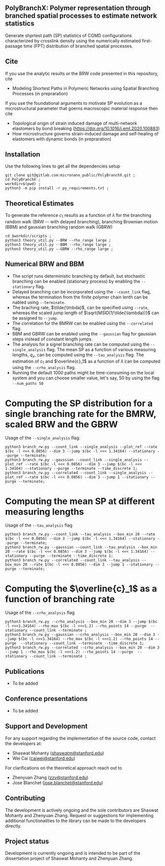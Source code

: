 ## PolyBranchX: Polymer representation through branched spatial processes to estimate network statistics
Generate shprtest path (SP) statistics of CGMD configurations characterized by crosslink density using the numerically estimated first-passage time (FPT) distribution of branched spatial processes.

## Cite
If you use the analytic results or the BRW code presented in this repository, cite
* Modeling Shortest Paths in Polymeric Networks using Spatial Branching Processes (in prepraration)

If you use the foundational arguments to motivate SP evolution as a microstructural parameter that goerns macroscopic material response then cite
* Topological origin of strain induced damage of multi-network elastomers by bond breaking (https://doi.org/10.1016/j.eml.2020.100883)
* How microstructure governs strain-induced damage and self-healing of elastomers with dynamic bonds (in prepraration)

## Installation
Use the following lines to get all the dependencies setup

```
git clone git@gitlab.com:micronano_public/PolyBranchX.git ; 
cd PolyBranchX ;
workdir=$(pwd) ;
python3 -m pip install -r py_requirements.txt ;
```

## Theoretical Estimates
To generate the reference $c_1$ results as a function of $\tilde{\lambda}$ for the branching random walk (BRW -- with delayed branching), branching Brownian motion (BBM) and gaussian branching random walk (GBRW)

```
cd $workdir/scripts ;
python3 theory_util.py --BRW --rho_range large ;
python3 theory_util.py --BBM --rho_range large ;
python3 theory_util.py --GBRW --rho_range large ;
```

## Numerical BRW and BBM 
* The script runs deterministic branching by default, but stochastic branching can be enabled (stationary process) by enabling the `--stationary` flag. 
* Delayed branching can be incorporated using the `--count_link` flag, whereas the termination from the finite polymer chain lenth can be nabled using `--terminate`. 
* The braching rate, $\tilde{\lmbda}$, can be specified using `--rate`, whereas the scaled jump length of $\sqrt{MSID(1/\tilde{\lambda})}$ can be assigned to `--jump`. 
* The correlation for the BMRW can be enabled using the `--correlated` flag.
* BBM and GBRW can be enabled using the `--gaussian` flag for gaussian steps instead of constant length jumps.
* The analysis for a signel branching rate can be computed using the `--single_analysis` flag. The mean SP as a function of various measuring lengths, $q_x$, can be computed using the `--tau_analysis` flag. The estimation of $c_1$ and $\overline{c}_1$ as a function of $\tilde{\lambda}$ can be computed using the `--crho_analysis` flag.
* Running the default 1000 paths might be time-consuming on the local system and you can choose smaller value, let's say, 50 by using the flag `--num_paths 50`

# Computing the SP distribution for a single branching rate for the BMRW, scaled BRW and the GBRW
Usage of the `--single_analysis` flag:
```
python3 branch_rw.py --count_link --single_analysis --plot_ref --rate $(bc -l <<< 0.0856) --dim 3 --jump $(bc -l <<< 1.34164) --stationary --purge --terminate;
python3 branch_rw.py --gaussian --count_link --single_analysis --plot_ref --rate $(bc -l <<< 0.0856) --dim 3 --jump $(bc -l <<< 1.34164) --stationary --purge --terminate --time_discrete 1;
python3 branch_rw.py --correlated --count_link --single_analysis --plot_ref --rate $(bc -l <<< 0.0856) --dim 3 --jump 1 --stationary --purge --terminate;
```

# Computing the mean SP at different measuring lengths
Usage of the `--tau_analysis` flag
```
python3 branch_rw.py --count_link --tau_analysis --box_min 20 --rate $(bc -l <<< 0.0856) --dim 3 --jump $(bc -l <<< 1.34164) --stationary --purge --terminate;
python3 branch_rw.py --gaussian --count_link --tau_analysis --box_min 20 --rate $(bc -l <<< 0.0856) --dim 3 --jump $(bc -l <<< 1.34164) --stationary --purge --terminate --time_discrete 1;
python3 branch_rw.py --correlated --count_link --tau_analysis --box_min 20 --rate $(bc -l <<< 0.0856) --dim 3 --jump 1 --stationary --purge --terminate;
```

# Computing the $\overline{c}_1$ as a function of branching rate
Usage of the `--crho_analysis` flag
```
python3 branch_rw.py --crho_analysis --box_min 20 --dim 3 --jump $(bc -l <<<1.34164) --rho_max $(bc -l <<<1.2) --rho_points 14 --purge  --stationary --count_link --terminate ;
python3 branch_rw.py --gaussian --crho_analysis --box_min 20 --dim 3 --jump $(bc -l <<<1.34164) --rho_max $(bc -l <<<1.2) --rho_points 14 --purge  --stationary --count_link --terminate --time_discrete 1;
python3 branch_rw.py --correlated --crho_analysis --box_min 20 --dim 3 --jump 1 --rho_max $(bc -l <<<1.2) --rho_points 14 --purge  --stationary --count_link --terminate ;
```

## Publications 
* To be added

## Conference presentations
* To be added

## Support and Development

For any support regarding the implementation of the source code, contact the developers at: 
* Shaswat Mohanty (shaswatm@stanford.edu)
* Wei Cai (caiwei@stanford.edu)

For clarifications on the theoretical approach reach out to
* Zhenyuan Zhang (zzy@stanford.edu)
* Jose Blanchet (jose.blanchet@stanford.edu)


## Contributing
The development is actively ongoing and the sole contributors are Shaswat Mohanty and Zhenyuan Zhang.  Request or suggestions for implementing additional functionalities to the library can be made to the developers directly.

## Project status
Development is currently ongoing and is intended to be part of the dissertation project of Shaswat Mohanty and Zhenyuan Zhang.